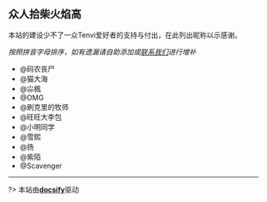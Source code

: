 ## 众人拾柴火焰高 <!-- {docsify-ignore-all} -->
本站的建设少不了一众Tenvi爱好者的支持与付出，在此列出昵称以示感谢。  

*按照拼音字母排序，如有遗漏请自助添加或[联系我们](/?id=投稿途径)进行增补*

- @码农丧尸
- @猫大海
- @尛楓
- @OMG
- @刷克里的牧师
- @旺旺大李包
- @小明同学
- @雪熙
- @扬
- @紫陌
- @Scavenger
---

?> 本站由[**docsify**](https://docsify.js.org)驱动
